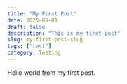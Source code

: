 ```yaml
---
title: "My First Post"
date: 2025-06-01
draft: false
description: "This is my first post"
slug: my-first-post-slug
tags: ["test"]
category: Testing
---
```


Hello world from my first post.
